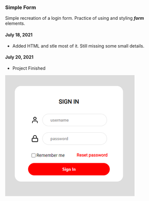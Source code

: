 ### Simple Form

Simple recreation of a login form.
Practice of using and styling **_form_** elements.

#### July 18, 2021

-   Added HTML and stle most of it. Still missing some small details.

#### July 20, 2021

-   Project Finished

![Simple Form Image](https://github.com/ClaudioKamoda/Studies/blob/main/Images/SimpleForm.PNG)
